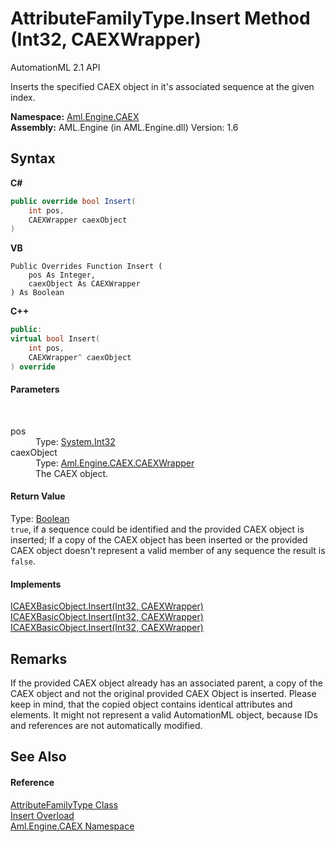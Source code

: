 # AttributeFamilyType.Insert Method (Int32, CAEXWrapper)
AutomationML 2.1 API 

Inserts the specified CAEX object in it's associated sequence at the given index.

**Namespace:**&nbsp;<a href="N_Aml_Engine_CAEX">Aml.Engine.CAEX</a><br />**Assembly:**&nbsp;AML.Engine (in AML.Engine.dll) Version: 1.6

## Syntax

**C#**<br />
``` C#
public override bool Insert(
	int pos,
	CAEXWrapper caexObject
)
```

**VB**<br />
``` VB
Public Overrides Function Insert ( 
	pos As Integer,
	caexObject As CAEXWrapper
) As Boolean
```

**C++**<br />
``` C++
public:
virtual bool Insert(
	int pos, 
	CAEXWrapper^ caexObject
) override
```


#### Parameters
&nbsp;<dl><dt>pos</dt><dd>Type: <a href="https://docs.microsoft.com/dotnet/api/system.int32" target="_parent" rel="noopener noreferrer">System.Int32</a><br /></dd><dt>caexObject</dt><dd>Type: <a href="T_Aml_Engine_CAEX_CAEXWrapper">Aml.Engine.CAEX.CAEXWrapper</a><br />The CAEX object.</dd></dl>

#### Return Value
Type: <a href="https://docs.microsoft.com/dotnet/api/system.boolean" target="_parent" rel="noopener noreferrer">Boolean</a><br />`true`, if a sequence could be identified and the provided CAEX object is inserted; If a copy of the CAEX object has been inserted or the provided CAEX object doesn't represent a valid member of any sequence the result is `false`.

#### Implements
<a href="M_Aml_Engine_CAEX_ICAEXBasicObject_Insert_1">ICAEXBasicObject.Insert(Int32, CAEXWrapper)</a><br /><a href="M_Aml_Engine_CAEX_ICAEXBasicObject_Insert_1">ICAEXBasicObject.Insert(Int32, CAEXWrapper)</a><br /><a href="M_Aml_Engine_CAEX_ICAEXBasicObject_Insert_1">ICAEXBasicObject.Insert(Int32, CAEXWrapper)</a><br />

## Remarks
If the provided CAEX object already has an associated parent, a copy of the CAEX object and not the original provided CAEX Object is inserted. Please keep in mind, that the copied object contains identical attributes and elements. It might not represent a valid AutomationML object, because IDs and references are not automatically modified.

## See Also


#### Reference
<a href="T_Aml_Engine_CAEX_AttributeFamilyType">AttributeFamilyType Class</a><br /><a href="Overload_Aml_Engine_CAEX_AttributeFamilyType_Insert">Insert Overload</a><br /><a href="N_Aml_Engine_CAEX">Aml.Engine.CAEX Namespace</a><br />